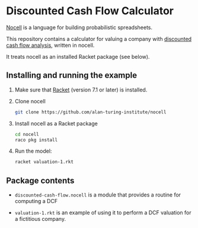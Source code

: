 # Discounted Cash Flow Calculator

[Nocell](https://github.com/alan-turing-institute/nocell) is a
language for building probabilistic spreadsheets.

This repository contains a calculator for valuing a company with
[discounted cash flow analysis](https://en.wikipedia.org/wiki/Discounted_cash_flow), written in nocell.

It treats nocell as an installed Racket package (see below).

## Installing and running the example

1. Make sure that [Racket](https://racket-lang.org/) (version 7.1 or
   later) is installed.
   
1. Clone nocell
   ```sh
   git clone https://github.com/alan-turing-institute/nocell
   ```
   
1. Install nocell as a Racket package
   ```sh
   cd nocell
   raco pkg install
   ```

1. Run the model:
   ```sh
   racket valuation-1.rkt
   ```

## Package contents

  - `discounted-cash-flow.nocell` is a module that provides a routine
    for computing a DCF
    
  - `valuation-1.rkt` is an example of using it to perform a DCF
    valuation for a fictitious company.
